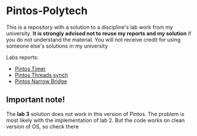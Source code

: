 # Pintos-Polytech

This is a repository with a solution to a discipline's lab work from my university. **It is strongly advised not to reuse my reports and my solution** if you do not understand the material. 
You will not receive credit for using someone else's solutions in my university

Labs reports:

* [Pintos Timer](reports/Report_1.pdf)
* [Pintos Threads synch](reports/Report_2.pdf)
* [Pintos Narrow Bridge](reports/Report_3.pdf)

## Important note!

The **lab 3** solution does not work in this version of Pintos. The problem is most likely with the implementation of lab 2. 
But the code works on clean version of OS, so check there
